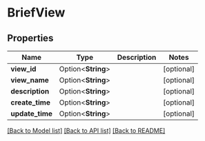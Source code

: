 # BriefView

## Properties

Name | Type | Description | Notes
------------ | ------------- | ------------- | -------------
**view_id** | Option<**String**> |  | [optional]
**view_name** | Option<**String**> |  | [optional]
**description** | Option<**String**> |  | [optional]
**create_time** | Option<**String**> |  | [optional]
**update_time** | Option<**String**> |  | [optional]

[[Back to Model list]](../README.md#documentation-for-models) [[Back to API list]](../README.md#documentation-for-api-endpoints) [[Back to README]](../README.md)


